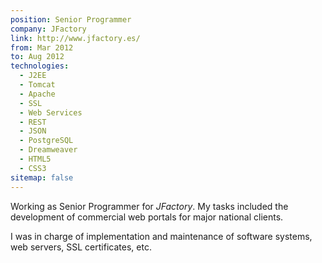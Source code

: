 ```yaml
---
position: Senior Programmer
company: JFactory
link: http://www.jfactory.es/
from: Mar 2012
to: Aug 2012
technologies:
  - J2EE
  - Tomcat
  - Apache
  - SSL
  - Web Services
  - REST
  - JSON
  - PostgreSQL
  - Dreamweaver
  - HTML5
  - CSS3
sitemap: false
---
```


Working as Senior Programmer for *JFactory*. My tasks included the development of commercial web portals for major
national clients.

I was in charge of implementation and maintenance of software systems, web servers, SSL certificates, etc.
